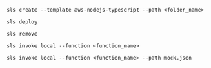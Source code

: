 `sls create --template aws-nodejs-typescript --path <folder_name>`

`sls deploy`

`sls remove`

`sls invoke local --function <function_name>`

`sls invoke local --function <function_name> --path mock.json`
